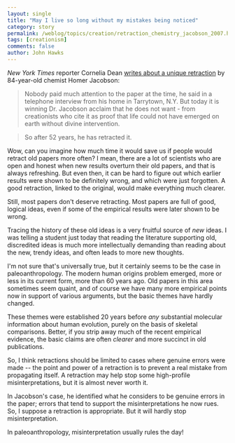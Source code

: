 ```yaml
---
layout: single 
title: "May I live so long without my mistakes being noticed" 
category: story
permalink: /weblog/topics/creation/retraction_chemistry_jacobson_2007.html
tags: [creationism] 
comments: false 
author: John Hawks 
---
```



<p>
<i>New York Times</i> reporter Cornelia Dean <a href="http://www.nytimes.com/2007/10/25/science/25jacobson.html">writes about a unique retraction</a> by 84-year-old chemist Homer Jacobson: 
</p>

<blockquote>Nobody paid much attention to the paper at the time, he said in a telephone interview from his home in Tarrytown, N.Y. But today it is winning Dr. Jacobson acclaim that he does not want - from creationists who cite it as proof that life could not have emerged on earth without divine intervention.</blockquote>

<blockquote>So after 52 years, he has retracted it.</blockquote>

<p>
Wow, can you imagine how much time it would save us if people would retract old papers more often? I mean, there are a lot of scientists who are open and honest when new results overturn their old papers, and that is always refreshing. But even then, it can be hard to figure out which earlier results were shown to be definitely wrong, and which were just forgotten. A good retraction, linked to the original, would make everything much clearer. 
</p>

<p>
Still, most papers don't deserve retracting. Most papers are full of good, logical ideas, even if some of the empirical results were later shown to be wrong. 
</p>

<p>
Tracing the history of these old ideas is a very fruitful source of <i>new</i> ideas. I was telling a student just today that reading the literature supporting old, discredited ideas is much more intellectually demanding than reading about the new, trendy ideas, and often leads to more new thoughts. 
</p>

<p>
I'm not sure that's universally true, but it certainly seems to be the case in paleoanthropology. The modern human origins problem emerged, more or less in its current form, more than 60 years ago. Old papers in this area sometimes seem quaint, and of course we have many more empirical points now in support of various arguments, but the basic themes have hardly changed.
</p>

<p>
These themes were established 20 years before <i>any</i> substantial molecular information about human evolution, purely on the basis of skeletal comparisons.  Better, if you strip away much of the recent empirical evidence, the basic claims are often <i>clearer</i> and more succinct in old publications.  
</p>

<p>
So, I think retractions should be limited to cases where genuine errors were made -- the point and power of a retraction is to prevent a real mistake from propagating itself. A retraction may help stop some high-profile misinterpretations, but it is almost never worth it. 
</p>

<p>
In Jacobson's case, he identified what he considers to be genuine errors in the paper; errors that tend to support the misinterpretations he now rues. So, I suppose a retraction is appropriate. But it will hardly stop misinterpretation. 
</p>

<p>
In paleoanthropology, misinterpretation usually rules the day! 
</p>

